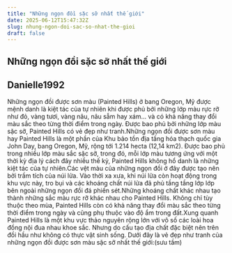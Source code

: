 ```yaml
---
title: "Những ngọn đồi sặc sỡ nhất thế giới"
date: 2025-06-12T15:47:32Z
slug: nhung-ngon-doi-sac-so-nhat-the-gioi
draft: false
---
```


## Những ngọn đồi sặc sỡ nhất thế giới

## Danielle1992

Những ngọn đồi được sơn màu (Painted Hills) ở bang Oregon, Mỹ được mệnh danh là kiệt tác của tự nhiên khi được phủ bởi những lớp màu rực rỡ như đỏ, vàng tươi, vàng nâu, nâu sẫm hay xám... và có khả năng thay đổi màu sắc theo từng thời điểm trong ngày.
Được bao phủ bởi những lớp màu sặc sỡ, Painted Hills có vẻ đẹp như tranh.Những ngọn đồi được sơn màu hay Painted Hills là một phần của Khu bảo tồn địa tầng hóa thạch quốc gia John Day, bang Oregon, Mỹ, rộng tới 1.214 hecta (12,14 km2). Được bao phủ trong nhiều lớp màu sắc sặc sỡ, trong đó, mỗi lớp màu tương ứng với một thời kỳ địa lý cách đây nhiều thế kỷ, Painted Hills không hổ danh là những kiệt tác của tự nhiên.Các vệt màu của những ngọn đồi ở đây được tạo nên bởi trầm tích của núi lửa. Vào thời xa xưa, khi núi lửa còn hoạt động trong khu vực này, tro bụi và các khoáng chất núi lửa đã phủ tầng tầng lớp lớp bên ngoài những ngọn đồi đá phiến sét.Những khoáng chất khác nhau tạo thành những sắc màu rực rỡ khác nhau cho Painted Hills. Không chỉ tùy thuộc theo mùa, Painted Hills còn có khả năng thay đổi màu sắc theo từng thời điểm trong ngày và cũng phụ thuộc vào độ ẩm trong đất.Xung quanh Painted Hills là một khu vực thảo nguyên rộng lớn với vô số các loài hoa đồng nội đua nhau khoe sắc. Nhưng do cấu tạo địa chất đặc biệt nên trên đồi hầu như không có thực vật sinh sống.
Dưới đây là vẻ đẹp như tranh của những ngọn đồi được sơn màu sặc sỡ nhất thế giới:(sưu tầm)